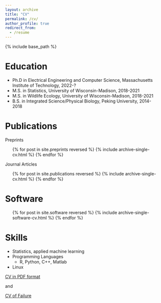 ```yaml
---
layout: archive
title: "CV"
permalink: /cv/
author_profile: true
redirect_from:
  - /resume
---
```


{% include base_path %}

Education
======

* Ph.D in Electrical Engineering and Computer Science, Massachusetts Institute of Technology, 2022-?
* M.S. in Statistics, University of Wisconsin-Madison, 2018-2021
* M.S. in Wildlife Ecology, University of Wisconsin-Madison, 2018-2021
* B.S. in Integrated Science/Physical Biology, Peking University, 2014-2018

Publications
======
Preprints
  <ul>{% for post in site.preprints reversed %}
    {% include archive-single-cv.html %}
  {% endfor %}</ul>
Journal Articles
  <ul>{% for post in site.publications reversed %}
    {% include archive-single-cv.html %}
  {% endfor %}</ul>

Software
======
  <ul>{% for post in site.software reversed %}
    {% include archive-single-software-cv.html %}
  {% endfor %}</ul>

<!---
Talks
======
  <ul>{% for post in site.talks reversed %}
    {% include archive-single-talk-cv.html %}
  {% endfor %}</ul>

Work experience
======

* 2020-2021: Research Assistant
  * UW-Madison, Wisconsin Institute for Discovery
  * Duties included: Network Reconstruction of Plant Microbes
  * Supervisor: Professor Claudia Sol&iacute;s-Lemus

* 2019-2020: Research Assistant
  * UW-Madison, Department of Forest and Wildlife Ecology
  * Duties included: Community Ecology of Carnivore
  * Supervisor: Professor Tim Van Deelen
  
Teaching
======
  <ul>{% for post in site.teaching reversed%}
    {% include archive-single-cv.html %}
  {% endfor %}</ul>

--->

Skills
======
* Statistics, applied machine learning
* Programming Languages
  * R, Python, C++, Matlab
* Linux





[CV in PDF format](https://YunyiShen.github.io/files/CV.pdf)

and


[CV of Failure](https://YunyiShen.github.io/files/failure_CV.pdf)
